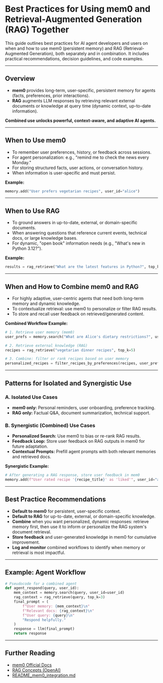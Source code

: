# Best Practices for Using mem0 and Retrieval-Augmented Generation (RAG) Together

This guide outlines best practices for AI agent developers and users on when and how to use mem0 (persistent memory) and RAG (Retrieval-Augmented Generation), both separately and in combination. It includes practical recommendations, decision guidelines, and code examples.

---

## Overview

- **mem0** provides long-term, user-specific, persistent memory for agents (facts, preferences, prior interactions).
- **RAG** augments LLM responses by retrieving relevant external documents or knowledge at query time (dynamic context, up-to-date information).

**Combined use unlocks powerful, context-aware, and adaptive AI agents.**

---

## When to Use mem0

- To remember user preferences, history, or feedback across sessions.
- For agent personalization: e.g., "remind me to check the news every Monday."
- For storing structured facts, user actions, or conversation history.
- When information is user-specific and must persist.

**Example:**
```python
memory.add("User prefers vegetarian recipes", user_id="alice")
```

---

## When to Use RAG

- To ground answers in up-to-date, external, or domain-specific documents.
- When answering questions that reference current events, technical docs, or large knowledge bases.
- For dynamic, "open book" information needs (e.g., "What's new in Python 3.12?").

**Example:**
```python
results = rag_retrieve("What are the latest features in Python?", top_k=3)
```

---

## When and How to Combine mem0 and RAG

- For highly adaptive, user-centric agents that need both long-term memory and dynamic knowledge.
- To contextualize retrieval: use mem0 to personalize or filter RAG results.
- To store and recall user feedback on retrieved/generated content.

**Combined Workflow Example:**
```python
# 1. Retrieve user memory (mem0)
user_prefs = memory.search("What are Alice's dietary restrictions?", user_id="alice")

# 2. Retrieve external knowledge (RAG)
recipes = rag_retrieve("vegetarian dinner recipes", top_k=5)

# 3. Combine: filter or rank recipes based on user memory
personalized_recipes = filter_recipes_by_preferences(recipes, user_prefs)
```

---

## Patterns for Isolated and Synergistic Use

### A. Isolated Use Cases

- **mem0 only:** Personal reminders, user onboarding, preference tracking.
- **RAG only:** Factual Q&A, document summarization, technical support.

### B. Synergistic (Combined) Use Cases

- **Personalized Search:** Use mem0 to bias or re-rank RAG results.
- **Feedback Loop:** Store user feedback on RAG outputs in mem0 for future adaptation.
- **Contextual Prompts:** Prefill agent prompts with both relevant memories and retrieved docs.

**Synergistic Example:**
```python
# After generating a RAG response, store user feedback in mem0
memory.add(f"User rated recipe '{recipe_title}' as 'liked'", user_id="alice")
```

---

## Best Practice Recommendations

- **Default to mem0** for persistent, user-specific context.
- **Default to RAG** for up-to-date, external, or domain-specific knowledge.
- **Combine** when you want personalized, dynamic responses: retrieve memory first, then use it to inform or personalize the RAG system's document retrieval.
- **Store feedback** and user-generated knowledge in mem0 for cumulative improvement.
- **Log and monitor** combined workflows to identify when memory or retrieval is most impactful.

---

## Example: Agent Workflow

```python
# Pseudocode for a combined agent
def agent_respond(query, user_id):
    mem_context = memory.search(query, user_id=user_id)
    rag_context = rag_retrieve(query, top_k=3)
    final_prompt = (
        f"User memory: {mem_context}\n"
        f"Relevant docs: {rag_context}\n"
        f"User query: {query}\n"
        "Respond helpfully."
    )
    response = llm(final_prompt)
    return response
```

---

## Further Reading

- [mem0 Official Docs](https://mem0.ai/docs)
- [RAG Concepts (OpenAI)](https://platform.openai.com/docs/guides/retrieval)
- [README_mem0_integration.md](../README_mem0_integration.md)